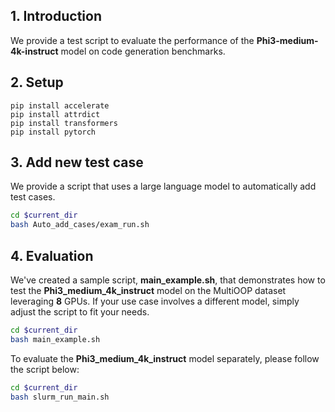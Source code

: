 ## 1. Introduction

We provide a test script to evaluate the performance of the **Phi3-medium-4k-instruct** model on code generation benchmarks.



## 2. Setup

```
pip install accelerate
pip install attrdict
pip install transformers
pip install pytorch
```

## 3. Add new test case

We provide a script that uses a large language model to automatically add test cases.

```bash
cd $current_dir
bash Auto_add_cases/exam_run.sh
```


## 4. Evaluation

We've created a sample script, **main_example.sh**, that demonstrates how to test the **Phi3_medium_4k_instruct** model on the MultiOOP dataset leveraging **8** GPUs. If your use case involves a different model, simply adjust the script to fit your needs.

```bash
cd $current_dir
bash main_example.sh
```

To evaluate the **Phi3_medium_4k_instruct** model separately, please follow the script below:

```bash
cd $current_dir
bash slurm_run_main.sh
```
